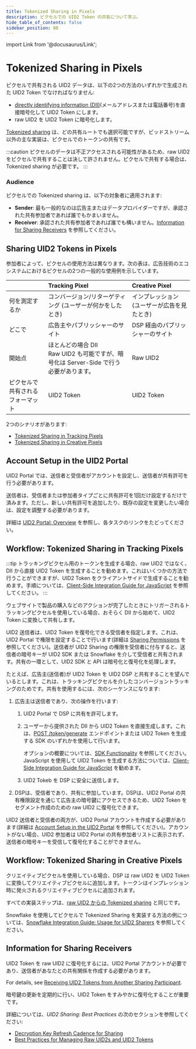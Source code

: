 ```yaml
---
title: Tokenized Sharing in Pixels
description: ピクセルでの UID2 Token の共有について学ぶ。
hide_table_of_contents: false
sidebar_position: 08
---
```


import Link from '@docusaurus/Link';

# Tokenized Sharing in Pixels

ピクセルで共有される UID2 データは、以下の2つの方法のいずれかで生成された UID2 Token でなければなりません:

- [directly identifying information (DII)](../ref-info/glossary-uid.md#gl-dii)(メールアドレスまたは電話番号)を直接暗号化して UID2 Token にします。
- raw UID2 を UID2 Token に暗号化します。

[Tokenized sharing](../ref-info/glossary-uid.md#gl-tokenized-sharing) は、どの共有ルートでも選択可能ですが、<Link href="../ref-info/glossary-uid#gl-bidstream">ビッドストリーム</Link>以外の主な実装は、ピクセルでのトークンの共有です。

:::caution
ピクセルのデータは不正アクセスされる可能性があるため、raw UID2 をピクセルで共有することは決して許されません。ピクセルで共有する場合は、Tokenized sharing が必要です。
:::

### Audience

ピクセルでの Tokenized sharing は、以下の対象者に適用されます:

- **Sender**: 最も一般的なのは広告主またはデータプロバイダーですが、承認された共有参加者であれば誰でもかまいません。
- **Receiver**: 承認された共有参加者であれば誰でも構いません。[Information for Sharing Receivers](#information-for-sharing-receivers) を参照してください。

## Sharing UID2 Tokens in Pixels

参加者によって、ピクセルの使用方法は異なります。次の表は、広告技術のエコシステムにおけるピクセルの2つの一般的な使用例を示しています。

| |  Tracking Pixel | Creative Pixel |
| :--- | :--- | :--- |
| 何を測定するか | コンバージョン/リターゲティング (ユーザーが何かをしたとき) | インプレッション (ユーザーが広告を見たとき) |
| どこで | 広告主やパブリッシャーのサイト | DSP 経由のパブリッシャーのサイト |
| 開始点 | ほとんどの場合 DII<br/>Raw UID2 も可能ですが、暗号化は Server-Side で行う必要があります。 | Raw UID2 |
| ピクセルで共有されるフォーマット | UID2 Token | UID2 Token |

2つのシナリオがあります:

- [Tokenized Sharing in Tracking Pixels](#workflow-tokenized-sharing-in-tracking-pixels)
- [Tokenized Sharing in Creative Pixels](#workflow-tokenized-sharing-in-creative-pixels)

## Account Setup in the UID2 Portal

UID2 Portal では、送信者と受信者がアカウントを設定し、送信者が共有許可を行う必要があります。

送信者は、受信者または参加者タイプごとに共有許可を1回だけ設定するだけで済みます。ただし、新しい共有許可を追加したり、既存の設定を変更したい場合は、設定を調整する必要があります。

詳細は [UID2 Portal: Overview](../portal/portal-overview.md) を参照し、各タスクのリンクをたどってください。

## Workflow: Tokenized Sharing in Tracking Pixels

:::tip
トラッキングピクセル用のトークンを生成する場合、raw UID2 ではなく、DII から直接 UID2 Token を生成することを勧めます。これはいくつかの方法で行うことができますが、UID2 Token をクライアントサイドで生成することを勧めます。手順については、[Client-Side Integration Guide for JavaScript](../guides/integration-javascript-client-side.md) を参照してください。
:::

ウェブサイトで製品の購入などのアクションが完了したときにトリガーされるトラッキングピクセルを使用している場合、おそらく DII から始めて、UID2 Token に変換して共有します。

UID2 送信者は、UID2 Token を復号化できる受信者を指定します。これは、UID2 Portal で権限を設定することで行います(詳細は [Sharing Permissions](../portal/sharing-permissions.md) を参照してください)。送信者が UID2 Sharing の権限を受信者に付与すると、送信者の暗号キーが UID2 SDK または Snowflake を介して受信者と共有されます。共有の一環として、UID2 SDK と API は暗号化と復号化を処理します。

たとえば、広告主(送信者)が UID2 Token を UID2 DSP と共有することを望んでいるとします。これは、トラッキングピクセルを介したコンバージョントラッキングのためです。共有を使用するには、次のシーケンスになります:

1. 広告主は送信者であり、次の操作を行います:

   1. UID2 Portal で DSP に共有を許可します。

   2. ユーザーから提供された <Link href="../ref-info/glossary-uid#gl-dii">DII</Link> から UID2 Token を直接生成します。これは、[POST&nbsp;/token/generate](../endpoints/post-token-generate.md) エンドポイントまたは UID2 Token を生成する SDK のいずれかを使用して行います。
   
      オプションの概要については、[SDK Functionality](../sdks/summary-sdks.md#sdk-functionality) を参照してください。JavaScript を使用して UID2 Token を生成する方法については、[Client-Side Integration Guide for JavaScript](../guides/integration-javascript-client-side.md) を勧めます。
   
   3. UID2 Tokeb を DSP に安全に送信します。

2. DSPは、受信者であり、共有に参加しています。DSPは、UID2 Portal の共有権限設定を通じて広告主の暗号鍵にアクセスできるため、UID2 Token をセグメント作成のための raw UID2 に復号化できます。

UID2 送信者と受信者の両方が、UID2 Portal アカウントを作成する必要があります(詳細は [Account Setup in the UID2 Portal](#account-setup-in-the-uid2-portal) を参照してください)。アカウントがない場合、UID2 参加者は UID2 Portal の共有参加者リストに表示されず、送信者の暗号キーを受信して復号化することができません。

## Workflow: Tokenized Sharing in Creative Pixels

クリエイティブピクセルを使用している場合、DSP は raw UID2 を UID2 Token に変換してクリエイティブピクセルに追加します。トークンはインプレッション時に発火されるクリエイティブピクセルに追加されます。

すべての実装ステップは、[raw UID2 からの Tokenized sharing](sharing-tokenized-from-raw.md) と同じです。

Snowflake を使用してピクセルで Tokenized Sharing を実装する方法の例については、[Snowflake Integration Guide: Usage for UID2 Sharers](../guides/snowflake_integration.md#usage-for-uid2-sharers) を参照してください。

## Information for Sharing Receivers

UID2 Token を raw UID2 に復号化するには、UID2 Portal アカウントが必要であり、送信者があなたとの共有関係を作成する必要があります。

For details, see [Receiving UID2 Tokens from Another Sharing Participant](sharing-tokenized-overview.md#receiving-uid2-tokens-from-another-sharing-participant).

暗号鍵の更新を定期的に行い、UID2 Token をすみやかに復号化することが重要です。

詳細については、*UID2 Sharing: Best Practices* の次のセクションを参照してください:

- [Decryption Key Refresh Cadence for Sharing](sharing-best-practices.md#decryption-key-refresh-cadence-for-sharing)
- [Best Practices for Managing Raw UID2s and UID2 Tokens](sharing-best-practices.md#best-practices-for-managing-raw-uid2s-and-uid2-tokens)
